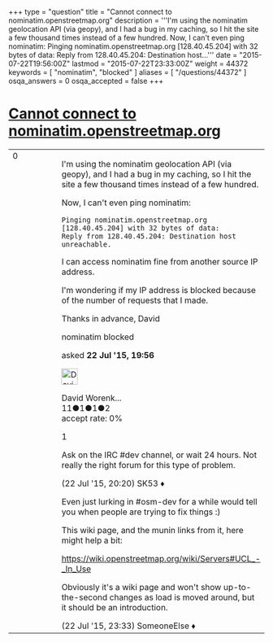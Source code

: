 +++
type = "question"
title = "Cannot connect to nominatim.openstreetmap.org"
description = '''I&#x27;m using the nominatim geolocation API (via geopy), and I had a bug in my caching, so I hit the site a few thousand times instead of a few hundred. Now, I can&#x27;t even ping nominatim: Pinging nominatim.openstreetmap.org [128.40.45.204] with 32 bytes of data: Reply from 128.40.45.204: Destination host...'''
date = "2015-07-22T19:56:00Z"
lastmod = "2015-07-22T23:33:00Z"
weight = 44372
keywords = [ "nominatim", "blocked" ]
aliases = [ "/questions/44372" ]
osqa_answers = 0
osqa_accepted = false
+++

<div class="headNormal">

# [Cannot connect to nominatim.openstreetmap.org](/questions/44372/cannot-connect-to-nominatimopenstreetmaporg)

</div>

<div id="main-body">

<div id="askform">

<table id="question-table" style="width:100%;">
<colgroup>
<col style="width: 50%" />
<col style="width: 50%" />
</colgroup>
<tbody>
<tr>
<td style="width: 30px; vertical-align: top"><div class="vote-buttons">
<span id="post-44372-upvote" class="ajax-command post-vote up" rel="nofollow" title="I like this post (click again to cancel)"> </span>
<div id="post-44372-score" class="post-score" title="current number of votes">
0
</div>
<span id="post-44372-downvote" class="ajax-command post-vote down" rel="nofollow" title="I dont like this post (click again to cancel)"> </span> <span id="favorite-mark" class="ajax-command favorite-mark" rel="nofollow" title="mark/unmark this question as favorite (click again to cancel)"> </span>
<div id="favorite-count" class="favorite-count">
&#10;</div>
</div></td>
<td><div id="item-right">
<div class="question-body">
<p>I'm using the nominatim geolocation API (via geopy), and I had a bug in my caching, so I hit the site a few thousand times instead of a few hundred.</p>
<p>Now, I can't even ping nominatim:</p>
<pre><code>Pinging nominatim.openstreetmap.org [128.40.45.204] with 32 bytes of data:
Reply from 128.40.45.204: Destination host unreachable.</code></pre>
<p>I can access nominatim fine from another source IP address.</p>
<p>I'm wondering if my IP address is blocked because of the number of requests that I made.</p>
<p>Thanks in advance, David</p>
</div>
<div id="question-tags" class="tags-container tags">
<span class="post-tag tag-link-nominatim" rel="tag" title="see questions tagged &#39;nominatim&#39;">nominatim</span> <span class="post-tag tag-link-blocked" rel="tag" title="see questions tagged &#39;blocked&#39;">blocked</span>
</div>
<div id="question-controls" class="post-controls">
&#10;</div>
<div class="post-update-info-container">
<div class="post-update-info post-update-info-user">
<p>asked <strong>22 Jul '15, 19:56</strong></p>
<img src="https://secure.gravatar.com/avatar/fd82d51b57eb37f768c82e586a9599e4?s=32&amp;d=identicon&amp;r=g" class="gravatar" width="32" height="32" alt="David%20Worenklein&#39;s gravatar image" />
<p><span>David Worenk...</span><br />
<span class="score" title="11 reputation points">11</span><span title="1 badges"><span class="badge1">●</span><span class="badgecount">1</span></span><span title="1 badges"><span class="silver">●</span><span class="badgecount">1</span></span><span title="2 badges"><span class="bronze">●</span><span class="badgecount">2</span></span><br />
<span class="accept_rate" title="Rate of the user&#39;s accepted answers">accept rate:</span> <span title="David Worenklein has no accepted answers">0%</span></p>
</div>
</div>
<div id="comments-container-44372" class="comments-container">
<span id="44373"></span>
<div id="comment-44373" class="comment">
<div id="post-44373-score" class="comment-score">
1
</div>
<div class="comment-text">
<p>Ask on the IRC #dev channel, or wait 24 hours. Not really the right forum for this type of problem.</p>
</div>
<div id="comment-44373-info" class="comment-info">
<span class="comment-age">(22 Jul '15, 20:20)</span> <span class="comment-user userinfo">SK53 ♦</span>
</div>
</div>
<span id="44374"></span>
<div id="comment-44374" class="comment">
<div id="post-44374-score" class="comment-score">
&#10;</div>
<div class="comment-text">
<p>Even just lurking in #osm-dev for a while would tell you when people are trying to fix things :)</p>
<p>This wiki page, and the munin links from it, here might help a bit:</p>
<p><a href="https://wiki.openstreetmap.org/wiki/Servers#UCL_-_In_Use">https://wiki.openstreetmap.org/wiki/Servers#UCL_-_In_Use</a></p>
<p>Obviously it's a wiki page and won't show up-to-the-second changes as load is moved around, but it should be an introduction.</p>
</div>
<div id="comment-44374-info" class="comment-info">
<span class="comment-age">(22 Jul '15, 23:33)</span> <span class="comment-user userinfo">SomeoneElse ♦</span>
</div>
</div>
</div>
<div id="comment-tools-44372" class="comment-tools">
&#10;</div>
<div class="clear">
&#10;</div>
<div id="comment-44372-form-container" class="comment-form-container">
&#10;</div>
<div class="clear">
&#10;</div>
</div></td>
</tr>
</tbody>
</table>

</div>

</div>

